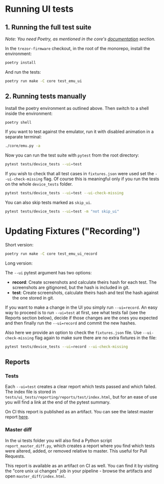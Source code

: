 # Running UI tests

## 1. Running the full test suite

_Note: You need Poetry, as mentioned in the core's [documentation](https://docs.trezor.io/trezor-firmware/core/) section._

In the `trezor-firmware` checkout, in the root of the monorepo, install the environment:

```sh
poetry install
```

And run the tests:

```sh
poetry run make -C core test_emu_ui
```

## 2. Running tests manually

Install the poetry environment as outlined above. Then switch to a shell inside the
environment:

```sh
poetry shell
```

If you want to test against the emulator, run it with disabled animation in a separate terminal:
```sh
./core/emu.py -a
```

Now you can run the test suite with `pytest` from the root directory:
```sh
pytest tests/device_tests --ui=test
```

If you wish to check that all test cases in `fixtures.json` were used set the `--ui-check-missing` flag. Of course this is meaningful only if you run the tests on the whole `device_tests` folder.

```sh
pytest tests/device_tests --ui=test --ui-check-missing
```

You can also skip tests marked as `skip_ui`.

```sh
pytest tests/device_tests --ui=test -m "not skip_ui"
```

# Updating Fixtures ("Recording")

Short version:
```sh
poetry run make -C core test_emu_ui_record
```

Long version:

The `--ui` pytest argument has two options:

- **record**: Create screenshots and calculate theirs hash for each test.
The screenshots are gitignored, but the hash is included in git.
- **test**: Create screenshots, calculate theirs hash and test the hash against
the one stored in git.

If you want to make a change in the UI you simply run `--ui=record`. An easy way
to proceed is to run `--ui=test` at first, see what tests fail (see the Reports section below),
decide if those changes are the ones you expected and then finally run the `--ui=record`
and commit the new hashes.

Also here we provide an option to check the `fixtures.json` file. Use `--ui-check-missing` flag again to make sure there are no extra fixtures in the file:

```sh
pytest tests/device_tests --ui=record --ui-check-missing
```

## Reports

### Tests

Each `--ui=test` creates a clear report which tests passed and which failed.
The index file is stored in `tests/ui_tests/reporting/reports/test/index.html`, but for an ease of use
you will find a link at the end of the pytest summary.

On CI this report is published as an artifact. You can see the latest master report [here](https://gitlab.com/satoshilabs/trezor/trezor-firmware/-/jobs/artifacts/master/file/test_ui_report/index.html?job=core%20device%20ui%20test).

### Master diff

In the ui tests folder you will also find a Python script `report_master_diff.py`, which
creates a report where you find which tests were altered, added, or removed relative to
master. This useful for Pull Requests.

This report is available as an artifact on CI as well. You can find it by
visiting the "core unix ui changes" job in your pipeline - browse the
artifacts and open `master_diff/index.html`.

